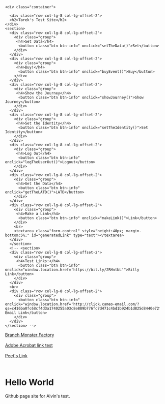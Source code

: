 <html lang="en">
<head>
<meta charset="utf-8">
<meta http-equiv="X-UA-Compatible" content="IE=edge">
<meta name="viewport" content="width=device-width, initial-scale=1">
<meta name="branch:deeplink:user.type" content="freeRegister"/>
<meta property="og:description" content="some content here"/>
<link rel="canonical" href="https://google.com/" />


<link rel="stylesheet" href="https://maxcdn.bootstrapcdn.com/bootstrap/3.3.7/css/bootstrap.min.css" integrity="sha384-BVYiiSIFeK1dGmJRAkycuHAHRg32OmUcww7on3RYdg4Va+PmSTsz/K68vbdEjh4u" crossorigin="anonymous">

<script src="https://ajax.googleapis.com/ajax/libs/jquery/1.12.4/jquery.min.js"></script>
<script type="text/javascript">

  (function(b,r,a,n,c,h,_,s,d,k){if(!b[n]||!b[n]._q){for(;s<_.length;)c(h,_[s++]);d=r.createElement(a);d.async=1;d.src="https://cdn.branch.io/branch-latest.min.js";k=r.getElementsByTagName(a)[0];k.parentNode.insertBefore(d,k);b[n]=h}})(window,document,"script","branch",function(b,r){b[r]=function(){b._q.push([r,arguments])}},{_q:[],_v:1},"addListener applyCode autoAppIndex banner closeBanner closeJourney creditHistory credits data deepview deepviewCta first getCode init link logout redeem referrals removeListener sendSMS setBranchViewData setIdentity track validateCode trackCommerceEvent logEvent disableTracking".split(" "), 0);

  // branch.setIdentity("suuid", (err) => console.error(err));
  branch.init('key_live_pi9fdajuaEfGhtZjFYyu4opoBFd5ZhmV', function(err, data) {
  });
  branch.setBranchViewData({
    data: {
      // 'foo': 'SetDataTest'
    }
  });
  var thisListener = function(event, data) { 
      window.journeyData = data;
      console.log("event " + JSON.stringify(event));
      console.log("data " + JSON.stringify(data));
      // sendData(event, data);
  }



  // branch.addListener('didShowJourney', thisListener); //A listener for a Journey impression
  function sendData (event, data) {
    // var journey_variation = data.journey_link_data.tags;
    // var journey_id = data.journey_link_data.journey_id;
    // var journey_name = data.journey_link_data.journey_name;
    // // var userId = dataLayer.userId;
    // var classpass_id = "FOO" //REPLACE "FOO" WITH YOUR ID

    // console.log(journey_variation, journey_id, journey_name);

    // var custom_data = {
    //   "variation": journey_variation,
    //   "journey_id": journey_id,
    //   "journey_name": journey_name,
    //   "classpass_id": classpass_id
    // }
    branch.logEvent(
      "homepage_view",
      //custom_data,
      function(err) { console.log(err);}
    );
  };



  // branch.addListener('didShowJourney', thisListener); //A listener for showing a banner

  // function setTheData () {
  //   console.log("setting");
  //   branch.closeJourney();
  //   branch.setBranchViewData({
      
  //     data: {
  //       '~campaign': 'alvin test'
  //     }
  //   });
	
branch.link(linkData, function(err, link) {
  console.log(link);
});
  // };

  function buyEvent () {
    console.log("buying");
    var commerce_data = {"revenue":28.45,
      "currency":"USD",
      "transaction_id":"313299",
      "shipping":5.95,
      "tax":0,
      //"~referring_link":"379998049730159899",
      "products":[{"sku":"xbar1788","name":"SAFTB Golf Towel - GOLF / SAFTB","price":25,"quantity":1,"category":"","variant":"GOLF / SAFTB"}]
    };
    var metadata =  {};
    branch.trackCommerceEvent('purchase', commerce_data, metadata, function(err) {
        if(err) {
             throw err;
        }
    });
  };
  function showJourney () {
    console.log("showing");
    branch.init('key_live_pi9fdajuaEfGhtZjFYyu4opoBFd5ZhmV', function(err, data) {
      branch.closeJourney(
        function(err) { 
          branch.track('pageview', null, {'branch_view_id': '411594526336324610'});
          console.log(err); 
        }
      );
      
    });
  };
  function setTheIdentity () {
    console.log("setting the identity");
    // var timestamp = Math.round(+new Date()/1000);
    // var id = timestamp.toString();
    branch.setIdentity("suuid", function (err, data) {
      console.log(err, data);
    });
  };

  function logTheUserOut () {
    console.log("logging out identity");
    branch.logout(function(err){
      console.log(err);
    });
  };

  function getTheLATD () {
    branch.lastAttributedTouchData(function (err, data){console.log(data);});
  };

  function makeLink () {
    var canonicalURL = window.location.href;
    var linkData = {
      "$canonical_url": canonicalURL,
      "campaign":"TTSite"
    };
branch.link({campaign: 'branch_deeplink_test_campaign',channel: 'instacart_facebook',feature: 'paid_social',data: { '$deeplink_no_attribution': true }}, function(err, link) {
console.log(err);
console.log(link);
});
/*	  
	  
    branch.link(linkData, function(err, link) {
                if (err == null) {
                    document.getElementById('generatedLink').value = link;
                } else {
                    document.getElementById('generatedLink').value = err;
                }
            });
	    */
  }
</script>
<title>Alvin Test Site</title>


<link rel="stylesheet" type="text/css" href="css/bootstrap-theme.min.css">
<link href="css/bootstrap.css" rel="stylesheet">

</head>

<body>

	<div class="container">

      <div class="row col-lg-8 col-lg-offset-2">
      <h2>Tarek's Test Site</h2>
    </div>
    <section>
      <div class="row col-lg-8 col-lg-offset-2">
        <div class="group">
         <h4>Set Data</h4>
          <button class="btn btn-info" onclick="setTheData()">Set</button>
        </div>
      </div>
      <div class="row col-lg-8 col-lg-offset-2">
        <div class="group">
         <h4>Buy!</h4>
          <button class="btn btn-info" onclick="buyEvent()">Buy</button>
        </div>
      </div>
      <div class="row col-lg-8 col-lg-offset-2">
        <div class="group">
         <h4>Show the Journey</h4>
          <button class="btn btn-info" onclick="showJourney()">Show Journey</button>
        </div>
      </div>
      <div class="row col-lg-8 col-lg-offset-2">
        <div class="group">
         <h4>Set the Identity</h4>
          <button class="btn btn-info" onclick="setTheIdentity()">Set Identity</button>
        </div>
      </div>
      <div class="row col-lg-8 col-lg-offset-2">
        <div class="group">
         <h4>Log Out</h4>
          <button class="btn btn-info" onclick="logTheUserOut()">Logout</button>
        </div>
      </div>
      <div class="row col-lg-8 col-lg-offset-2">
        <div class="group">
         <h4>Get the Data</h4>
          <button class="btn btn-info" onclick="getTheLATD()">LATD</button>
        </div>
      </div>
      <div class="row col-lg-8 col-lg-offset-2">
        <div class="group">
         <h4>Make a Link</h4>
          <button class="btn btn-info" onclick="makeLink()">Link</button>
        </div>
        <br>
        <textarea class="form-control" style="height:40px; margin-bottom:5%;" id="generatedLink" type="text"></textarea>
      </div>
      </section>
      <!-- <section>
      <div class="row col-lg-8 col-lg-offset-2">
        <div class="group">
         <h4>Test Links:</h4>
          <button class="btn btn-info" onclick="window.location.href='https://bit.ly/2RHntbL'">Bitly Link</button>
        </div>
      </div>
      <br>
      <div class="row col-lg-8 col-lg-offset-2">
        <div class="group">
          <button class="btn btn-info" onclick="window.location.href='http://click.cameo-email.com/?qs=c416ba0fc68cf4d3a1740255a03c8e889b776fc7d471c4bd1b924b1d825d8440e72f82c98547ff22269709dbcea8e6d866dad8ca555ee8d66447c8a96ac8d876'">Cameo Email Link</button>
        </div>
      </div>
    </section> -->
  </div>
<a href="https://branchster.app.link/XyxjdcuLKyb">Branch Monster Factory</a> 
<br>
<br>
<a href="https://adobeacrobat.app.link/BfvVoGrxKyb?%24match_duration=5">Adobe Acrobat link test</a>
<br>
<br>
<a href="https://peets.app.link/e/mgoPM9UOBxb">Peet's Link</a>
<br>
<br>
<iframe id="l" width="1" height="1" style="visibility:hidden" src="hp-smart://fax?_branch_referrer=H4sIAAAAAAAAA42PS07EMAyGT9Pu6DBNiwRShUZCZQNniDKJmZhpEitxgOPjAAKxQezs%2F%2FHJ9sxUbnY7TyWYzAND4QtDNGwYzztFt904KVpAA3dqlSVlPGE0m65569Sdb%2F1OHbpRzBVjYRNZqoMnm2IEy%2BAGm4KYpR6LzUiMKUplpZxctRxrOEIW1P5%2BfpgFdFU56JJqtiAqBIObiM81EDoR2oX7Ucl0PY3T7E%2F9L9AimMfLQ%2F8DWT4Q%2FSdg%2Bar38ooDoPamJsN%2BeTJvTcRUdDNeEF4XT5oyRv5WdDRoW8xElxO6%2F0QdlDMn%2BisajNXtsPEdipsSOo8BAAA%3D&amp;link_click_id=1174350191786726640"></iframe>

<body>
<h1>Hello World</h1>
<p>Github page site for Alvin's test.</p>
</body>
</html>
